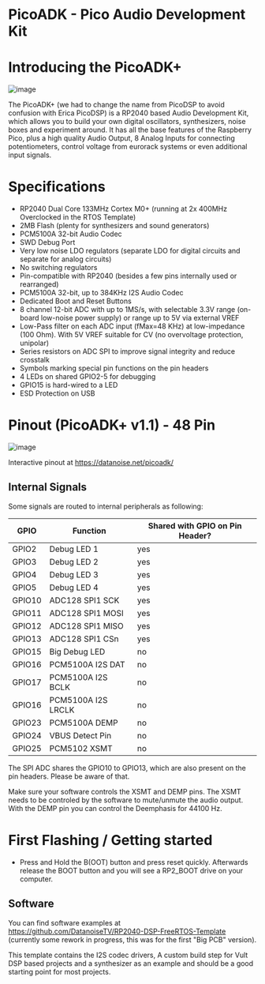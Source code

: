 # PicoADK - Pico Audio Development Kit

# Introducing the PicoADK+
![image](https://user-images.githubusercontent.com/6614616/198909586-313a59ea-7eb2-40a1-a97a-4cf171eacf3d.png)

The PicoADK+ (we had to change the name from PicoDSP to avoid confusion with Erica PicoDSP) is a RP2040 based Audio Development Kit, which allows you to build your own digital oscillators, synthesizers, noise boxes and experiment around. It has all the base features of the Raspberry Pico, plus a high quality Audio Output, 8 Analog Inputs for connecting potentiometers, control voltage from eurorack systems or even additional input signals.

# Specifications
* RP2040 Dual Core 133MHz Cortex M0+ (running at 2x 400MHz Overclocked in the RTOS Template)
* 2MB Flash (plenty for synthesizers and sound generators)
* PCM5100A 32-bit Audio Codec
* SWD Debug Port
* Very low noise LDO regulators (separate LDO for digital circuits and separate for analog circuits)
* No switching regulators
* Pin-compatible with RP2040 (besides a few pins internally used or rearranged)
* PCM5100A 32-bit, up to 384KHz I2S Audio Codec
* Dedicated Boot and Reset Buttons
* 8 channel 12-bit ADC with up to 1MS/s, with selectable 3.3V range (on-board low-noise power supply) or range up to 5V via external VREF
* Low-Pass filter on each ADC input (fMax=48 KHz) at low-impedance (100 Ohm). With 5V VREF suitable for CV (no overvoltage protection, unipolar)
* Series resistors on ADC SPI to improve signal integrity and reduce crosstalk
* Symbols marking special pin functions on the pin headers
* 4 LEDs on shared GPIO2-5 for debugging
* GPIO15 is hard-wired to a LED
* ESD Protection on USB

# Pinout (PicoADK+ v1.1) - 48 Pin

![image](https://user-images.githubusercontent.com/6614616/198907086-aaeb9831-ceb2-4acc-8242-45671ba2a3fd.png)

Interactive pinout at https://datanoise.net/picoadk/

## Internal Signals

Some signals are routed to internal peripherals as following:

| GPIO          | Function              | Shared with GPIO on Pin Header?   |
| ------------- | --------------------- | --------------------------------- |
| GPIO2         | Debug LED 1           | yes                               |
| GPIO3         | Debug LED 2           | yes                               |
| GPIO4         | Debug LED 3           | yes                               |
| GPIO5         | Debug LED 4           | yes                               |
| GPIO10        | ADC128 SPI1 SCK       | yes                               |
| GPIO11        | ADC128 SPI1 MOSI      | yes                               |
| GPIO12        | ADC128 SPI1 MISO      | yes                               |
| GPIO13        | ADC128 SPI1 CSn       | yes                               |
| GPIO15        | Big Debug LED         | no                                |
| GPIO16        | PCM5100A I2S DAT      | no                                |
| GPIO17        | PCM5100A I2S BCLK     | no                                |
| GPIO16        | PCM5100A I2S LRCLK    | no                                |
| GPIO23        | PCM5100A DEMP         | no                                |
| GPIO24        | VBUS Detect Pin       | no                                |
| GPIO25        | PCM5102 XSMT          | no                                |


The SPI ADC shares the GPIO10 to GPIO13, which are also present on the pin headers. Please be aware of that.

Make sure your software controls the XSMT and DEMP pins. The XSMT needs to be controled by the software to mute/unmute the audio output.
With the DEMP pin you can control the Deemphasis for 44100 Hz.

# First Flashing / Getting started

* Press and Hold the B(OOT) button and press reset quickly. Afterwards release the BOOT button and you will see a RP2_BOOT drive on your computer.

## Software

You can find software examples at https://github.com/DatanoiseTV/RP2040-DSP-FreeRTOS-Template (currently some rework in progress, this was for the first "Big PCB" version).

This template contains the I2S codec drivers, A custom build step for Vult DSP based projects and a synthesizer as an example and should be a good starting point for most projects.
